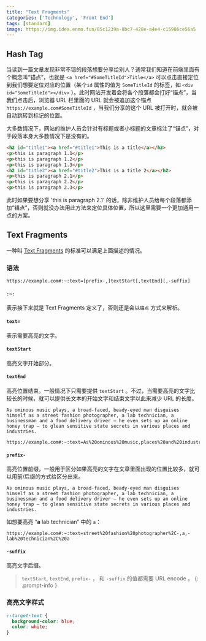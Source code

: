 ```yaml
---
title: "Text Fragments"
categories: ['Technology', 'Front End']
tags: [standard]
image: https://img.idea.enmo.fun/85c1239a-8bc7-428e-a4e4-c15986ce56a5
---
```


## Hash Tag

当读到一篇文章发现非常不错的段落想要分享给别人？通常我们知道在前端里面有个概念叫“锚点”，也就是 `<a href="#SomeTitleId">Title</a>` 可以点击直接定位到我们想要定位对应的位置（某个`id` 属性的值为 `SomeTitleId` 的标签，如 `<div id="SomeTitleId"></div>` ）。此时网站开发着会将各个段落都会打好“锚点”，当我们点击后，浏览器 URL 栏里面的 URL 就会被追加这个锚点 `https://example.com#SomeTitleId` ，当我们分享的这个 URL 被打开时，就会被自动跳转到标记的位置。

大多数情况下，网站的维护人员会针对有标题或者小标题的文章标注了“锚点”，对于段落本身大多数情况下是没有的。

```html
<h2 id="title1"><a href="#title1">This is a title</a></h2>
<p>this is paragraph 1.1</p>
<p>this is paragraph 1.2</p>
<p>this is paragraph 1.3</p>
<h2 id="title2"><a href="#title2">This is a title 2</a></h2>
<p>this is paragraph 2.1</p>
<p>this is paragraph 2.2</p>
<p>this is paragraph 2.3</p>
```

此时如果要想分享 'this is paragraph 2.1' 的话，除非维护人员给每个段落都添加“锚点”，否则就没办法用此方法来定位具体位置，所以这里需要一个更加通用一点的方案。

## Text Fragments

一种叫 [Text Fragments](https://developer.mozilla.org/en-US/docs/Web/Text_fragments) 的标准可以满足上面描述的情况。

### 语法

```url
https://example.com#:~:text=[prefix-,]textStart[,textEnd][,-suffix]
```

#### `:~:`

表示接下来就是 Text Fragments 定义了，否则还是会以`锚点` 方式来解析。

#### `text=`

表示需要高亮的文字。

#### `textStart`

高亮文字开始部分。

#### `textEnd`

高亮位置结束。一般情况下只需要提供 `textStart` 。不过，当需要高亮的文字比较长的时候，就可以提供长文本的开始文字和结束文字以此来减少 URL 的长度。

```
As ominous music plays, a broad-faced, beady-eyed man disguises himself as a street fashion photographer, a lab technician, a businessman and a food delivery driver – he even sets up an online honey trap – to glean sensitive state secrets in various places and industries.
```

```URL
https://example.com#:~:text=As%20ominous%20music,places%20and%20industries.
```

#### `prefix-`

高亮位置前缀，一般用于区分如果高亮的文字在文章里面出现的位置比较多，就可以用前/后缀的方式给区分出来。

```
As ominous music plays, a broad-faced, beady-eyed man disguises himself as a street fashion photographer, a lab technician, a businessman and a food delivery driver – he even sets up an online honey trap – to glean sensitive state secrets in various places and industries.
```

如想要高亮 “**a** lab technician” 中的 `a`：

```URL
https://example.com#:~:text=street%20fashion%20photographer%2C-,a,-lab%20technician%2C%20a
```

#### `-suffix`

高亮文字后缀。

> `textStart`, `textEnd`, `prefix-` ， 和 `-suffix`  的值都需要 URL encode 。
{: .prompt-info }

### 高亮文字样式

```css
::target-text {
  background-color: blue;
  color: white;
}
```